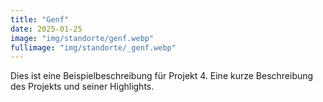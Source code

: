```yaml
---
title: "Genf"
date: 2025-01-25
image: "img/standorte/genf.webp"
fullimage: "img/standorte/_genf.webp"
---
```

Dies ist eine Beispielbeschreibung für Projekt 4. Eine kurze Beschreibung des Projekts und seiner Highlights.
